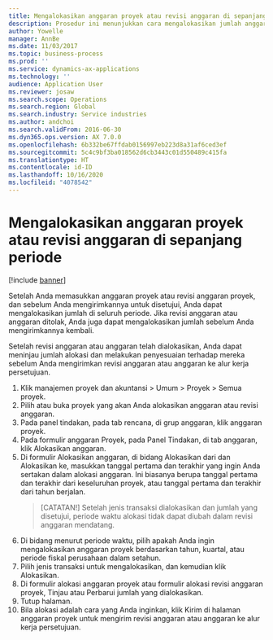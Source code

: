 ```yaml
---
title: Mengalokasikan anggaran proyek atau revisi anggaran di sepanjang periode
description: Prosedur ini menunjukkan cara mengalokasikan jumlah anggaran proyek di seluruh periode.
author: Yowelle
manager: AnnBe
ms.date: 11/03/2017
ms.topic: business-process
ms.prod: ''
ms.service: dynamics-ax-applications
ms.technology: ''
audience: Application User
ms.reviewer: josaw
ms.search.scope: Operations
ms.search.region: Global
ms.search.industry: Service industries
ms.author: andchoi
ms.search.validFrom: 2016-06-30
ms.dyn365.ops.version: AX 7.0.0
ms.openlocfilehash: 6b332be67ffdab0156997eb223d8a31af6ced3ef
ms.sourcegitcommit: 5c4c9bf3ba018562d6cb3443c01d550489c415fa
ms.translationtype: HT
ms.contentlocale: id-ID
ms.lasthandoff: 10/16/2020
ms.locfileid: "4078542"
---
```

# <a name="allocate-a-project-budget-or-budget-revision-across-periods"></a>Mengalokasikan anggaran proyek atau revisi anggaran di sepanjang periode

[!include [banner](../../includes/banner.md)]

Setelah Anda memasukkan anggaran proyek atau revisi anggaran proyek, dan sebelum Anda mengirimkannya untuk disetujui, Anda dapat mengalokasikan jumlah di seluruh periode. Jika revisi anggaran atau anggaran ditolak, Anda juga dapat mengalokasikan jumlah sebelum Anda mengirimkannya kembali. 

Setelah revisi anggaran atau anggaran telah dialokasikan, Anda dapat meninjau jumlah alokasi dan melakukan penyesuaian terhadap mereka sebelum Anda mengirimkan revisi anggaran atau anggaran ke alur kerja persetujuan. 

1. Klik manajemen proyek dan akuntansi > Umum > Proyek > Semua proyek. 
2. Pilih atau buka proyek yang akan Anda alokasikan anggaran atau revisi anggaran. 
3. Pada panel tindakan, pada tab rencana, di grup anggaran, klik anggaran proyek. 
4. Pada formulir anggaran Proyek, pada Panel Tindakan, di tab anggaran, klik Alokasikan anggaran. 
5. Di formulir Alokasikan anggaran, di bidang Alokasikan dari dan Alokasikan ke, masukkan tanggal pertama dan terakhir yang ingin Anda sertakan dalam alokasi anggaran. Ini biasanya berupa tanggal pertama dan terakhir dari keseluruhan proyek, atau tanggal pertama dan terakhir dari tahun berjalan.  
   > [CATATAN!] Setelah jenis transaksi dialokasikan dan jumlah yang disetujui, periode waktu alokasi tidak dapat diubah dalam revisi anggaran mendatang. 
6. Di bidang menurut periode waktu, pilih apakah Anda ingin mengalokasikan anggaran proyek berdasarkan tahun, kuartal, atau periode fiskal perusahaan dalam setahun.
7. Pilih jenis transaksi untuk mengalokasikan, dan kemudian klik Alokasikan. 
8. Di formulir alokasi anggaran proyek atau formulir alokasi revisi anggaran proyek, Tinjau atau Perbarui jumlah yang dialokasikan. 
9. Tutup halaman.
10. Bila alokasi adalah cara yang Anda inginkan, klik Kirim di halaman anggaran proyek untuk mengirim revisi anggaran atau anggaran ke alur kerja persetujuan.  


